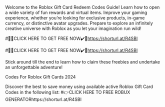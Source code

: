 Welcome to the Roblox Gift Card Redeem Codes Guide! Learn how to open a wide variety of fun rewards and virtual items. Improve your gaming experience, whether you’re looking for exclusive products, in-game currency, or distinctive avatar upgrades. Prepare to explore an infinitely creative universe with Roblox as you let your imagination run wild!

#🎁🎁CLICK HERE TO GET FREE NOW✔️🎁https://shorturl.at/R4SBI

#🎁🎁CLICK HERE TO GET FREE NOW✔️🎁https://shorturl.at/R4SBI

Stick around till the end to learn how to claim these freebies and undertake an unforgettable adventure!

Codes For Roblox Gift Cards 2024

Discover the best to save money using available active Roblox Gift Card Codes in the following list:
#👉CLICK HERE TO FREE ROBUX GENERATORhttps://shorturl.at/R4SBI
